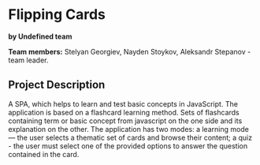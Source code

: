 # Flipping Cards

**by Undefined team**

**Team members:** Stelyan Georgiev, Nayden Stoykov, Aleksandr Stepanov - team leader.

## Project Description

A SPA, which helps to learn and test basic concepts in JavaScript.
The application is based on a flashcard learning method. Sets of flashcards containing term or basic concept from javascript on the one side and its explanation on the other.
The application has two modes:
a learning mode — the user selects a thematic set of cards and browse their content;
a quiz - the user must select one of the provided options to answer the question contained in the card.
